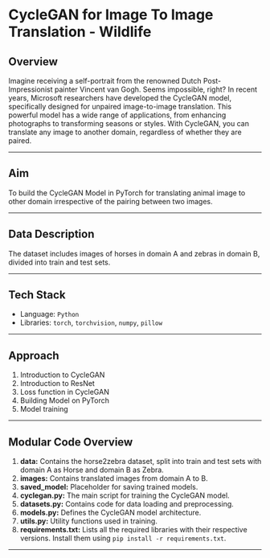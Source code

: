 # CycleGAN for Image To Image Translation - Wildlife

## Overview

Imagine receiving a self-portrait from the renowned Dutch Post-Impressionist painter Vincent van Gogh. Seems impossible, right? In recent years, Microsoft researchers have developed the CycleGAN model, specifically designed for unpaired image-to-image translation. This powerful model has a wide range of applications, from enhancing photographs to transforming seasons or styles. With CycleGAN, you can translate any image to another domain, regardless of whether they are paired.

---

## Aim
To build the CycleGAN Model in PyTorch for translating animal image to other domain irrespective of the pairing between two images.

---

## Data Description
The dataset includes images of horses in domain A and zebras in domain B, divided into train and test sets.

---

## Tech Stack
- Language: `Python`
- Libraries: `torch`, `torchvision`, `numpy`, `pillow`

---

## Approach
1. Introduction to CycleGAN
2. Introduction to ResNet
3. Loss function in CycleGAN
4. Building Model on PyTorch
5. Model training

---

## Modular Code Overview

1. **data:** Contains the horse2zebra dataset, split into train and test sets with domain A as Horse and domain B as Zebra.
2. **images:** Contains translated images from domain A to B.
3. **saved_model:** Placeholder for saving trained models.
4. **cyclegan.py:** The main script for training the CycleGAN model.
5. **datasets.py:** Contains code for data loading and preprocessing.
6. **models.py:** Defines the CycleGAN model architecture.
7. **utils.py:** Utility functions used in training.
8. **requirements.txt:** Lists all the required libraries with their respective versions. Install them using `pip install -r requirements.txt`.

---

